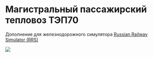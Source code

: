 # Магистральный пассажирский тепловоз ТЭП70

Дополнение для железнодорожного симулятора [Russian Railway Simulator (RRS)](http://rusrailsim.org/)

![](https://habrastorage.org/webt/yx/f9/ai/yxf9airavbu5c_lodk67wwi90uo.jpeg)